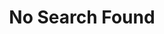 ---
title: No Search Found
description: This is meta description
layout: '404'
draft: false
draftdraft: true
---